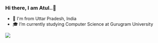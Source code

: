 ### Hi there, I am Atul..👋

- 🏡 I'm from Uttar Pradesh, India
- 🎓 I’m currently studying Computer Science at Gurugram University


<img align="center" src= "https://github-readme-stats.vercel.app/api?username=atulsingh14&show_icons=true&theme=tokyonight" />



